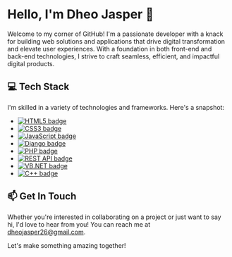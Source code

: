 # Hello, I'm Dheo Jasper 👋

Welcome to my corner of GitHub! I'm a passionate developer with a knack for building web solutions and applications that drive digital transformation and elevate user experiences. With a foundation in both front-end and back-end technologies, I strive to craft seamless, efficient, and impactful digital products.

## 💻 Tech Stack

I'm skilled in a variety of technologies and frameworks. Here's a snapshot:

- <a href="https://developer.mozilla.org/en-US/docs/Web/HTML" target="_blank"><img src="https://img.shields.io/badge/HTML5-E34F26?style=for-the-badge&logo=html5&logoColor=white" alt="HTML5 badge" /></a>
- <a href="https://developer.mozilla.org/en-US/docs/Web/CSS" target="_blank"><img src="https://img.shields.io/badge/CSS3-1572B6?style=for-the-badge&logo=css3&logoColor=white" alt="CSS3 badge" /></a>
- <a href="https://developer.mozilla.org/en-US/docs/Web/JavaScript" target="_blank"><img src="https://img.shields.io/badge/JavaScript-F7DF1E?style=for-the-badge&logo=javascript&logoColor=black" alt="JavaScript badge" /></a>
- <a href="https://www.djangoproject.com/" target="_blank"><img src="https://img.shields.io/badge/Django-092E20?style=for-the-badge&logo=django&logoColor=white" alt="Django badge" /></a>
- <a href="https://www.php.net/" target="_blank"><img src="https://img.shields.io/badge/PHP-777BB4?style=for-the-badge&logo=php&logoColor=white" alt="PHP badge" /></a>
- <a href="https://restfulapi.net/" target="_blank"><img src="https://img.shields.io/badge/REST_API-333333?style=for-the-badge&logo=rest&logoColor=white" alt="REST API badge" /></a>
- <a href="https://docs.microsoft.com/en-us/dotnet/visual-basic/" target="_blank"><img src="https://img.shields.io/badge/VB.NET-0078D4?style=for-the-badge&logo=.net&logoColor=white" alt="VB.NET badge" /></a>
- <a href="https://www.cplusplus.com/" target="_blank"><img src="https://img.shields.io/badge/C++-00599C?style=for-the-badge&logo=cplusplus&logoColor=white" alt="C++ badge" /></a>


## 📫 Get In Touch

Whether you're interested in collaborating on a project or just want to say hi, I'd love to hear from you! You can reach me at <a href="mailto:dheojasper26@gmail.com">dheojasper26@gmail.com</a>.

Let's make something amazing together!
